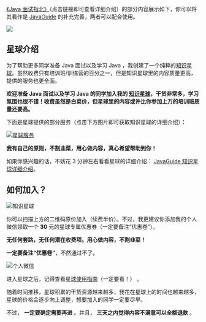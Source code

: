 [《Java 面试指北》](https://javaguide.cn/zhuanlan/java-mian-shi-zhi-bei.html)（点击链接即可查看详细介绍）的部分内容展示如下，你可以将其看作是 [JavaGuide](https://javaguide.cn/#/) 的补充完善，两者可以配合使用。

![](https://oss.javaguide.cn/xingqiu/image-20220304102536445.png)

## 星球介绍

为了帮助更多同学准备 Java 面试以及学习 Java ，我创建了一个纯粹的[知识星球](https://javaguide.cn/about-the-author/zhishixingqiu-two-years.html)。虽然收费只有培训班/训练营的百分之一，但是知识星球里的内容质量更高，提供的服务也更全面。

**欢迎准备 Java 面试以及学习 Java 的同学加入我的 [知识星球](https://javaguide.cn/about-the-author/zhishixingqiu-two-years.html)，干货非常多，学习氛围也很不错！收费虽然是白菜价，但星球里的内容或许比你参加上万的培训班质量还要高。**

下面是星球提供的部分服务（点击下方图片即可获取知识星球的详细介绍）：

[![星球服务](https://oss.javaguide.cn/xingqiu/xingqiufuwu.png)](../about-the-author/zhishixingqiu-two-years.md)

**我有自己的原则，不割韭菜，用心做内容，真心希望帮助到你！**

如果你感兴趣的话，不妨花 3 分钟左右看看星球的详细介绍： [JavaGuide 知识星球详细介绍](https://javaguide.cn/about-the-author/zhishixingqiu-two-years.html)。

## 如何加入？

![知识星球](https://oss.javaguide.cn/xingqiu/image-20220311203414600.png)

你可以扫描上方的二维码原价加入（续费半价）。不过，我更建议你添加我的个人微信领取一个 **30** 元的星球专属优惠券（一定要备注“优惠卷”）。

**无任何套路，无任何潜在收费项。用心做内容，不割韭菜！**

**一定要备注“优惠卷”**，不然通过不了。

![个人微信](https://oss.javaguide.cn/xingqiu/weixin-guidege666.jpeg)

进入星球之后，记得查看[星球使用指南](https://t.zsxq.com/0d18KSarv)（一定要看！） 。

随着时间推移，星球积累的干货资源越来越多，我花在星球上的时间也越来越多，星球的价格会逐步向上调整，想要加入的同学一定要尽早。

不过， **一定要确定需要再进** 。并且， **三天之内觉得内容不满意可以全额退款** 。
